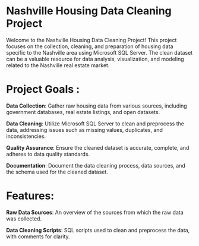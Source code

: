 # Nashville Housing Data Cleaning Project <br>

Welcome to the Nashville Housing Data Cleaning Project! This project focuses on the collection, cleaning, and preparation of housing data specific to the Nashville area using Microsoft SQL Server. The clean dataset can be a valuable resource for data analysis, visualization, and modeling related to the Nashville real estate market.

# **Project Goals :** <br>

**Data Collection**: Gather raw housing data from various sources, including government databases, real estate listings, and open datasets. <br>

**Data Cleaning**: Utilize Microsoft SQL Server to clean and preprocess the data, addressing issues such as missing values, duplicates, and inconsistencies. <br>

**Quality Assurance**: Ensure the cleaned dataset is accurate, complete, and adheres to data quality standards. <br>

**Documentation**: Document the data cleaning process, data sources, and the schema used for the cleaned dataset. <br>

# **Features:** <br>

**Raw Data Sources**: An overview of the sources from which the raw data was collected. <br>

**Data Cleaning Scripts**: SQL scripts used to clean and preprocess the data, with comments for clarity. <br>
